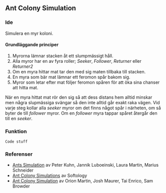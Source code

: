 ## Ant Colony Simulation
### Ide
Simulera en myr koloni.  
#### Grundläggande principer
1. Myrorna lämnar stacken åt ett slumpmässigt håll.
2. Alla myror har en av fyra roller; *Seeker*, *Follower*, *Returner* eller *Returner2*
3. Om en myra hittar mat tar den med sig maten tillbaka till stacken.
5. En myra som bär mat lämnar ett feromon spår bakom sig.
6. Myror som letar efter mat följer feromon spåren för att öka sina chanser att hitta mat.  

När en myra hittat mat rör den sig så att dess distans hem alltid minskar men några slupmässiga svängar så den inte alltid går exakt raka vägen. Vid varje steg kollar alla *seeker* myror om det finns något spår i närheten, om så byter de till *follower* myror. Om en *follower* myra tappar spåret återgår den till en *seeker*.
### Funktion
``
Code stuff
``
### Referenser
* [Ants Simulation](https://itp.uni-frankfurt.de/~gros/StudentProjects/Applets_2014_AntsSimulation/ants.htm) av Peter Kuhn, Jannik Luboeinski, Laura Martin, Marius Schneider  
* [Ant Colony Simulations](https://softologyblog.wordpress.com/2020/03/21/ant-colony-simulations/) av Softology  
* [Ant Colony Simulation](https://www.rose-hulman.edu/class/cs/csse453/schedule/day40/AntColonySim.pdf) av Orion Martin, Josh Maurer, Tai Enrico, Sam Browder  
